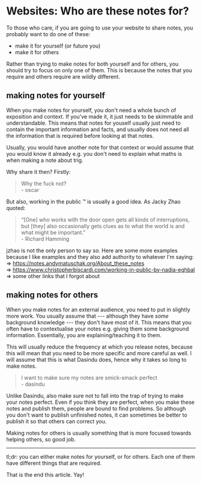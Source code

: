 # Websites: Who are these notes for?

To those who care, if you are going to use your website to share notes, you probably want to do one of these:
- make it for yourself (or future you)
- make it for others

Rather than trying to make notes for both yourself and for others, you should try to focus on only one of them. This is because the notes that you require and others require are wildly different.

## making notes for yourself

When you make notes for yourself, you don't need a whole bunch of exposition and context. If you've made it, it just needs to be skimmable and understandable. This means that notes for youself usually just need to contain the important information and facts, and usually does not need all the information that is required before looking at that notes.

Usually, you would have another note for that context or would assume that you would know it already e.g. you don't need to explain what maths is when making a note about trig.

Why share it then? Firstly:

> Why the fuck not?  
> \- oscar

But also, working in the public :tm: is usually a good idea. As Jacky Zhao quoted:

> “[One] who works with the door open gets all kinds of interruptions, but [they] also occasionally gets clues as to what the world is and what might be important.”  
> \- Richard Hamming

jzhao is not the only person to say so. Here are some more examples because I like examples and they also add authority to whatever I'm saying:  
=> https://notes.andymatuschak.org/About_these_notes  
=> https://www.christopherbiscardi.com/working-in-public-by-nadia-eghbal  
=> some other links that I forgot about

## making notes for others

When you make notes for an external audience, you need to put in slightly more work. You usually assume that --- although they have *some* background knowledge --- they don't have most of it. This means that you often have to contextualise your notes e.g. giving them some background information. Essentially, you are explaining/teaching it to them.

This will usually reduce the frequency at which you release notes, because this will mean that you need to be more specific and more careful as well. I will assume that this is what Dasindu does, hence why it takes so long to make notes.

> I want to make sure my notes are smick-smack perfect  
> \- dasindu

Unlike Dasindu, also make sure not to fall into the trap of trying to make your notes perfect. Even if you think they are perfect, when you make these notes and publish them, people are bound to find problems. So although you don't want to publish unfinished notes, it can sometimes be better to publish it so that others can correct you.

Making notes for others is usually something that is more focused towards helping others, so good job.

---

tl;dr: you can either make notes for yourself, or for others. Each one of them have different things that are required.

That is the end this article. Yay!
